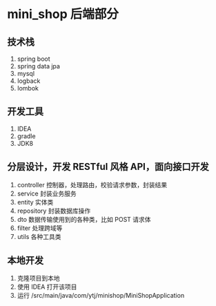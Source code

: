 # mini_shop 后端部分

## 技术栈
1. spring boot
2. spring data jpa
3. mysql
4. logback
5. lombok

## 开发工具

1. IDEA
2. gradle
3. JDK8

## 分层设计，开发 RESTful 风格 API，面向接口开发
1. controller 控制器，处理路由，校验请求参数，封装结果
2. service 封装业务服务
3. entity 实体类
4. repository 封装数据库操作
5. dto 数据传输使用到的各种类，比如 POST 请求体
6. filter 处理跨域等
7. utils 各种工具类


## 本地开发

1. 克隆项目到本地
2. 使用 IDEA 打开该项目
3. 运行 /src/main/java/com/ytj/minishop/MiniShopApplication 